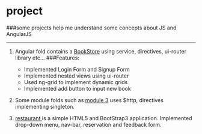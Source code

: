 # project
###some projects help me understand some concepts about JS and AngularJS 

***

1. Angular fold contains a [BookStore](https://jinmingshi.github.io/project/angular%20demo/BookStore/#/index) using service, directives, ui-router library etc...
###Features:
   - Implemented Login Form and Signup Form
   - Implemented nested views using ui-router
   - Used ng-grid to implement dynamic grids
   - Implemented add button to input new book  
   
2. Some module folds such as [module 3](https://jinmingshi.github.io/project/angular%20demo/modules/assignment3/index.html) uses $http, directives implementing singleton.    
   
3. [restaurant ](https://jinmingshi.github.io/project/restaurant/index.html) is a simple HTML5 and BootStrap3 application. Implemented drop-down menu, nav-bar, reservation and feedback form. 
